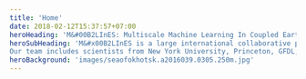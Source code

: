 ```yaml
---
title: 'Home'
date: 2018-02-12T15:37:57+07:00
heroHeading: 'M&#00B2LInES: Multiscale Machine Learning In Coupled Earth System Modeling'
heroSubHeading: 'M&#x00B2LInES is a large international collaborative project for improiving climate projections using scientific Machine Learning 
Our team includes scientists from New York University, Princeton, GFDL, Columbia, LDEO, NCAR, MIT, CNRS-IGE, and CNRS-IPSL'
heroBackground: 'images/seaofokhotsk.a2016039.0305.250m.jpg'
---
```

